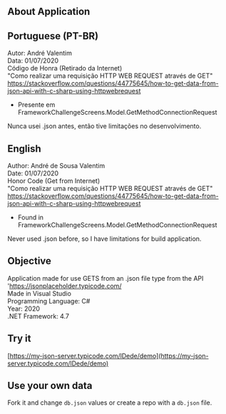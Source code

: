 ## About Application
  ## Portuguese (PT-BR)
  Autor: André Valentim <br/>
  Data: 01/07/2020 <br/>
  Código de Honra (Retirado da Internet) <br/>
  "Como realizar uma requisição HTTP WEB REQUEST através de GET" <br/>
  https://stackoverflow.com/questions/44775645/how-to-get-data-from-json-api-with-c-sharp-using-httpwebrequest <br/>
  - Presente em FrameworkChallengeScreens.Model.GetMethodConnectionRequest <br/>
  
  Nunca usei .json antes, então tive limitações no desenvolvimento. <br/>

  ## English
  Author: André de Sousa Valentim <br/>
  Date: 01/07/2020 <br/>
  Honor Code (Get from Internet) <br/>
  "Como realizar uma requisição HTTP WEB REQUEST através de GET" <br/>
  https://stackoverflow.com/questions/44775645/how-to-get-data-from-json-api-with-c-sharp-using-httpwebrequest <br/>
  - Found in FrameworkChallengeScreens.Model.GetMethodConnectionRequest <br/>
  
  Never used .json before, so I have limitations for build application. <br/>

  ## Objective
  Application made for use GETS from an .json file type from the API 'https://jsonplaceholder.typicode.com/ <br/>
  Made in Visual Studio <br/>
  Programming Language: C# <br/>
  Year: 2020 <br/>
  .NET Framework: 4.7 <br/>

## Try it
[https://my-json-server.typicode.com/lDede/demo](https://my-json-server.typicode.com/lDede/demo)

## Use your own data
Fork it and change `db.json` values or create a repo with a `db.json` file.
